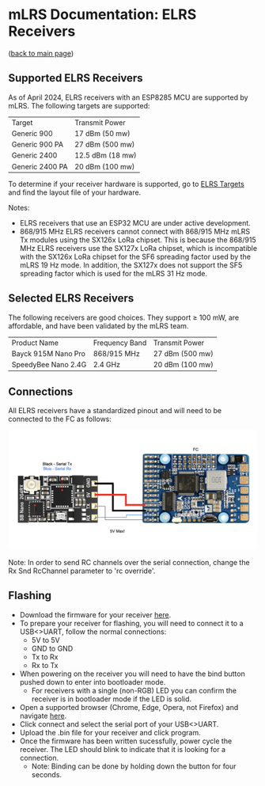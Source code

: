 # mLRS Documentation: ELRS Receivers #

([back to main page](../README.md))

## Supported ELRS Receivers ##

As of April 2024, ELRS receivers with an ESP8285 MCU are supported by mLRS. The following targets are supported:

<table>
  <tbody>
    <tr>
      <td>Target</td>
      <td>Transmit Power</td>
    </tr>
    <tr>
      <td>Generic 900</td>
      <td>17 dBm (50 mw)</td>
    </tr>
    <tr>
      <td>Generic 900 PA</td>
      <td>27 dBm (500 mw)</td>
    </tr>
    <tr>
      <td>Generic 2400</td>
      <td>12.5 dBm (18 mw)</td>
    </tr>
      <td>Generic 2400 PA</td>
      <td>20 dBm (100 mw)</td>
    </tr>
  </tbody>
</table>

To determine if your receiver hardware is supported, go to [ELRS Targets](https://github.com/ExpressLRS/targets/blob/master/targets.json) and find the layout file of your hardware.

Notes:
- ELRS receivers that use an ESP32 MCU are under active development.
- 868/915 MHz ELRS receivers cannot connect with 868/915 MHz mLRS Tx modules using the SX126x LoRa chipset. This is because the 868/915 MHz ELRS receivers use the SX127x LoRa chipset, which is incompatible with the SX126x LoRa chipset for the SF6 spreading factor used by the mLRS 19 Hz mode. In addition, the SX127x does not support the SF5 spreading factor which is used for the mLRS 31 Hz mode.

## Selected ELRS Receivers ##

The following receivers are good choices. They support &#8805; 100 mW, are affordable, and have been validated by the mLRS team.

<table>
  <tbody>
    <tr>
      <td>Product Name</td>
      <td>Frequency Band</td>
      <td>Transmit Power</td>
    </tr>
    <tr>
      <td>Bayck 915M Nano Pro</td>
      <td>868/915 MHz</td>
      <td>27 dBm (500 mw)</td>
    </tr>
    <tr>
      <td>SpeedyBee Nano 2.4G</td>
      <td>2.4 GHz</td>
      <td>20 dBm (100 mw)</td>
    </tr>
  </tbody>
</table>

## Connections ##

All ELRS receivers have a standardized pinout and will need to be connected to the FC as follows:

<img src="images/ELRS_fc_wiring.png" width="600px">

Note: In order to send RC channels over the serial connection, change the Rx Snd RcChannel parameter to 'rc override'.

## Flashing ##

- Download the firmware for your receiver [here](https://github.com/olliw42/mLRS/tree/main/firmware/pre-release-esp).
- To prepare your receiver for flashing, you will need to connect it to a USB<>UART, follow the normal connections:
    - 5V to 5V
    - GND to GND
    - Tx to Rx
    - Rx to Tx
- When powering on the receiver you will need to have the bind button pushed down to enter into bootloader mode.
    - For receivers with a single (non-RGB) LED you can confirm the receiver is in bootloader mode if the LED is solid.
- Open a supported browser (Chrome, Edge, Opera, not Firefox) and navigate [here](https://esp.huhn.me/).
- Click connect and select the serial port of your USB<>UART.
- Upload the .bin file for your receiver and click program.
- Once the firmware has been written sucessfully, power cycle the receiver. The LED should blink to indicate that it is looking for a connection.
    - Note: Binding can be done by holding down the button for four seconds.